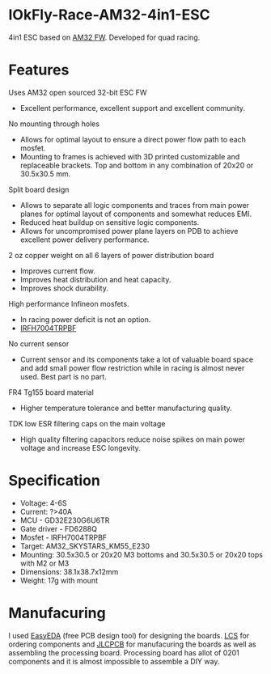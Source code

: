 # IOkFly-Race-AM32-4in1-ESC
4in1 ESC based on [AM32 FW](https://github.com/AlkaMotors/AM32-MultiRotor-ESC-firmware.git). Developed for quad racing.

# Features

Uses AM32 open sourced 32-bit ESC FW
 * Excellent performance, excellent support and excellent community.

No mounting through holes
 * Allows for optimal layout to ensure a direct power flow path to each mosfet.
 * Mounting to frames is achieved with 3D printed customizable and replaceable brackets. Top and bottom in any combination of 20x20 or 30.5x30.5 mm.

Split board design
 * Allows to separate all logic components and traces from main power planes for optimal layout of components and somewhat reduces EMI.
 * Reduced heat buildup on sensitive logic components.
 * Allows for uncompromised power plane layers on PDB to achieve excellent power delivery performance.

2 oz copper weight on all 6 layers of power distribution board
 * Improves current flow.
 * Improves heat distribution and heat capacity.
 * Improves shock durability.

High performance Infineon mosfets.
 * In racing power deficit is not an option.
 * [IRFH7004TRPBF](https://www.infineon.com/dgdl/irfh7004pbf.pdf?fileId=5546d462533600a40153561ea3e51ed2)

No current sensor
 * Current sensor and its components take a lot of valuable board space and add small power flow restriction while in racing is almost never used. Best part is no part.

FR4 Tg155 board material
 * Higher temperature tolerance and better manufacturing quality.

TDK low ESR filtering caps on the main voltage
 * High quality filtering capacitors reduce noise spikes on main power voltage and increase ESC longevity.

# Specification
 * Voltage: 4-6S
 * Current: ?>40A
 * MCU - GD32E230G6U6TR
 * Gate driver - FD6288Q
 * Mosfet - IRFH7004TRPBF
 * Target: AM32_SKYSTARS_KM55_E230
 * Mounting: 30.5x30.5 or 20x20 M3 bottoms and 30.5x30.5 or 20x20 tops with M2 or M3
 * Dimensions: 38.1x38.7x12mm
 * Weight: 17g with mount

# Manufacuring
I used [EasyEDA](https://easyeda.com/) (free PCB design tool) for designing the boards. [LCS](https://www.lcsc.com/) for ordering components and [JLCPCB](https://jlcpcb.com/) for manufacuring the boards as well as assembling the processing board. Processing board has allot of 0201 components and it is almost impossible to assemble a DIY way.


